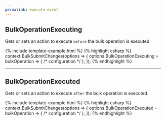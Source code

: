 ```yaml
---
permalink: execute-event
---
```


## BulkOperationExecuting
Gets or sets an action to execute `before` the bulk operation is executed.

{% include template-example.html %} 
{% highlight csharp %}
context.BulkSubmitChanges(options => {
	options.BulkOperationExecuting = bulkOperation => { /* configuration */ };
});
{% endhighlight %}

---

## BulkOperationExecuted
Gets or sets an action to execute `after` the bulk operation is executed.

{% include template-example.html %} 
{% highlight csharp %}
context.BulkSubmitChanges(options => {
	options.BulkOperationExecuted = bulkOperation => { /* configuration */ };
});
{% endhighlight %}
